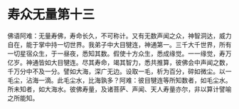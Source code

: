 # 寿众无量第十三
佛语阿难：无量寿佛，寿命长久，不可称计。又有无数声闻之众，神智洞达，威力自在，能于掌中持一切世界。我弟子中大目犍连，神通第一。三千大千世界，所有一切星宿众生，于一昼夜，悉知其数。假使十方众生，悉成缘觉。一一缘觉，寿万亿岁。神通皆如大目犍连。尽其寿命，竭其智力，悉共推算，彼佛会中声闻之数，千万分中不及一分。譬如大海，深广无边。设取一毛，析为百分，碎如微尘。以一毛尘，沾海一滴。此毛尘水，比海孰多？阿难：彼目犍连等所知数者，如毛尘水。所未知者，如大海水。彼佛寿量，及诸菩萨、声闻、天人寿量亦尔，非以算计譬喻之所能知。

